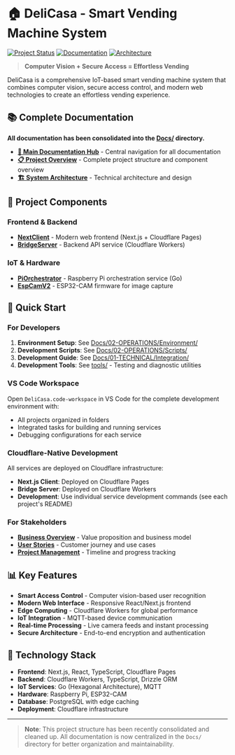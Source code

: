 # 🏠 DeliCasa - Smart Vending Machine System

[![Project Status](https://img.shields.io/badge/Status-Active%20Development-success)](./Docs/README.md)
[![Documentation](https://img.shields.io/badge/Documentation-Consolidated-blue)](./Docs/README.md)
[![Architecture](https://img.shields.io/badge/Architecture-Microservices-orange)](./Docs/01-TECHNICAL/Architecture.md)

> **Computer Vision + Secure Access = Effortless Vending**

DeliCasa is a comprehensive IoT-based smart vending machine system that combines computer vision, secure access control, and modern web technologies to create an effortless vending experience.

## 📚 Complete Documentation

**All documentation has been consolidated into the [Docs/](./Docs/) directory.**

- **[📖 Main Documentation Hub](./Docs/README.md)** - Central navigation for all documentation
- **[📋 Project Overview](./Docs/PROJECT_OVERVIEW.md)** - Complete project structure and component overview
- **[🏗️ System Architecture](./Docs/01-TECHNICAL/Architecture.md)** - Technical architecture and design

## 🚀 Project Components

### Frontend & Backend

- **[NextClient](./next-client/)** - Modern web frontend (Next.js + Cloudflare Pages)
- **[BridgeServer](./BridgeServer/)** - Backend API service (Cloudflare Workers)

### IoT & Hardware

- **[PiOrchestrator](./PiOrchestrator/)** - Raspberry Pi orchestration service (Go)
- **[EspCamV2](./EspCamV2/)** - ESP32-CAM firmware for image capture

## 🏁 Quick Start

### For Developers

1. **Environment Setup**: See [Docs/02-OPERATIONS/Environment/](./Docs/02-OPERATIONS/Environment/)
2. **Development Scripts**: See [Docs/02-OPERATIONS/Scripts/](./Docs/02-OPERATIONS/Scripts/)
3. **Development Guide**: See [Docs/01-TECHNICAL/Integration/](./Docs/01-TECHNICAL/Integration/)
4. **Development Tools**: See [tools/](./tools/) - Testing and diagnostic utilities

### VS Code Workspace

Open `DeliCasa.code-workspace` in VS Code for the complete development environment with:

- All projects organized in folders
- Integrated tasks for building and running services
- Debugging configurations for each service

### Cloudflare-Native Development

All services are deployed on Cloudflare infrastructure:

- **Next.js Client**: Deployed on Cloudflare Pages
- **Bridge Server**: Deployed on Cloudflare Workers  
- **Development**: Use individual service development commands (see each project's README)

### For Stakeholders

- **[Business Overview](./Docs/00-CORE/Business-Model.md)** - Value proposition and business model
- **[User Stories](./Docs/00-CORE/User-Stories.md)** - Customer journey and use cases
- **[Project Management](./Docs/02-OPERATIONS/Project-Management.md)** - Timeline and progress tracking

## 📊 Key Features

- **Smart Access Control** - Computer vision-based user recognition
- **Modern Web Interface** - Responsive React/Next.js frontend
- **Edge Computing** - Cloudflare Workers for global performance
- **IoT Integration** - MQTT-based device communication
- **Real-time Processing** - Live camera feeds and instant processing
- **Secure Architecture** - End-to-end encryption and authentication

## 🔧 Technology Stack

- **Frontend**: Next.js, React, TypeScript, Cloudflare Pages
- **Backend**: Cloudflare Workers, TypeScript, Drizzle ORM
- **IoT Services**: Go (Hexagonal Architecture), MQTT
- **Hardware**: Raspberry Pi, ESP32-CAM
- **Database**: PostgreSQL with edge caching
- **Deployment**: Cloudflare infrastructure

---

> **Note**: This project structure has been recently consolidated and cleaned up. All documentation is now centralized in the `Docs/` directory for better organization and maintainability.
